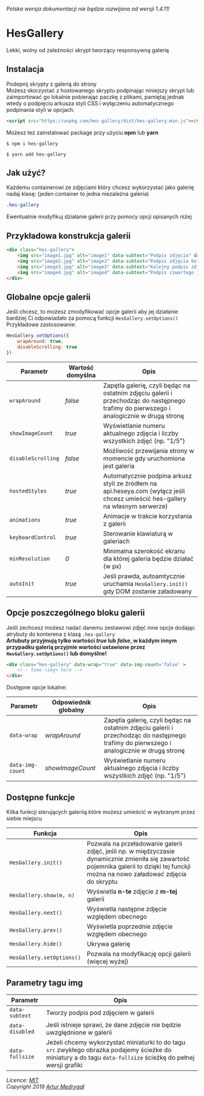 *Polska wersja dokumentacji nie będzie rozwijana od wersji 1.4.11!*


# HesGallery
Lekki, wolny od zależności skrypt tworzący responsywną galerię


## Instalacja
Podepnij skrypty z galerią do strony  
Możesz skorzystać z hostowanego skryptu podpinając niniejszy skrypt lub zaimportować go lokalnie pobierając paczkę z plikami, pamiętaj jednak wtedy o podpięciu arkusza styli CSS i wyłączeniu automatycznego podpinania styli w opcjach.
```html
<script src="https://unpkg.com/hes-gallery/dist/hes-gallery.min.js"></script>
```

Możesz też zainstalować package przy użyciu **npm** lub **yarn**
```
$ npm i hes-gallery

$ yarn add hes-gallery
```

## Jak użyć?
Każdemu containerowi ze zdjęciami który chcesz wykorzystać jako galerię nadaj klasę: (jeden container to jedna niezależna galeria)
```css
.hes-gallery
```

Ewentualnie modyfikuj działanie galerii przy pomocy opcji opisanych niżej

## Przykładowa konstrukcja galerii
```html
<div class="hes-gallery">
    <img src="image1.jpg" alt="image1" data-subtext="Podpis zdjęcia" data-alt="tekst alternatywny" />
    <img src="image2.jpg" alt="image2" data-subtext="Podpis zdjęcia kolejnego" />
    <img src="image3.jpg" alt="image3" data-subtext="Kolejny podpis zdjęcia" />
    <img src="image4.jpg" alt="image4" data-subtext="Podpis czwartego już zdjęcia" />
</div>
```

## Globalne opcje galerii
Jeśli chcesz, to możesz zmodyfikować opcje galerii aby jej działanie bardziej Ci odpowiadało za pomocą funkcji `HesGallery.setOptions()`  
Przykładowe zastosowanie:
```javascript
HesGallery.setOptions({
    wrapAround: true,
    disableScrolling: true
})
```

Parametr | Wartość domyślna | Opis
---|---|---
`wrapAround` | *false* | Zapętla galerię, czyli będąc na ostatnim zdjęciu galerii i przechodząc do następnego trafimy do pierwszego i analogicznie w drugą stronę
`showImageCount` | *true* | Wyświetlanie numeru aktualnego zdjęcia i liczby wszystkich zdjęć (np. "1/5")
`disableScrolling` | *false* | Możliwość przewijania strony w momencie gdy uruchomiona jest galeria
`hostedStyles` | *true* | Automatycznie podpina arkusz styli ze źródłem na api.heseya.com (wyłącz jeśli chcesz umieścić hes-gallery na własnym serwerze)
`animations` | *true* | Animacje w trakcie korzystania z galerii
`keyboardControl` | *true* | Sterowanie klawiaturą w galeriach
`minResolution` | *0* | Minimalna szerokość ekranu dla której galeria będzie działać (w px)
`autoInit` | *true* | Jeśli prawda, autoamtycznie uruchamia `HesGallery.init()` gdy DOM zostanie załadowany

## Opcje poszczególnego bloku galerii
Jeśli zechcesz możesz nadać danemu zestawowi zdjęć inne opcje dodając atrybuty do konterena z klasą `.hes-gallery`  
**Artubuty przyjmują tylko wartości *true* lub *false*, w każdym innym przypadku galerią przyjmie wartości ustawione przez `HesGallery.setOptions()` lub domyślne!**
```html
<div class="hes-gallery" data-wrap="true" data-img-count='false' >
    <!-- Some <img> here -->
</div>
```
Dostępne opcje lokalne:  

Parametr | Odpowiednik globalny | Opis
---|---|---
`data-wrap` | *wrapAround* | Zapętla galerię, czyli będąc na ostatnim zdjęciu galerii i przechodząc do następnego trafimy do pierwszego i analogicznie w drugą stronę
`data-img-count` | *showImageCount* | Wyświetlanie numeru aktualnego zdjęcia i liczby wszystkich zdjęć (np. "1/5")

## Dostępne funkcje
Kilka funkcji sterujących galeriią które możesz umieścić w wybranym przez siebie miejscu

Funkcja | Opis
---|---
`HesGallery.init()` | Pozwala na przeładowanie galerii zdjęć, jeśli np. w międzyczasie dynamicznie zmieniła się zawartość pojemnika galerii to dzięki tej funckji można na nowo załadować zdjęcia do skryptu
`HesGallery.show(m, n)` | Wyświetla **n-te** zdjęcie z **m-tej** galerii
`HesGallery.next()` | Wyświetla następne zdjęcie względem obecnego
`HesGallery.prev()` | Wyświetla poprzednie zdjęcie względem obecnego
`HesGallery.hide()` | Ukrywa galerię
`HesGallery.setOptions()` | Pozwala na modyfikację opcji galerii (więcej wyżej)

## Parametry tagu img
Parametr | Opis
---|---
`data-subtext` | Tworzy podpis pod zdjęciem w galerii
`data-disabled` | Jeśli istnieje sprawi, że dane zdjęcie nie będzie uwzględnione w galerii
`data-fullsize` | Jeżeli chcemy wykorzystać miniaturki to do tagu `src` zwykłego obrazka podajemy ścieżke do miniatury a do tagu `data-fullsize` ścieżkę do pełnej wersji grafiki


*Licence: [MIT](https://opensource.org/licenses/MIT)*  
*Copyright 2019 [Artur Mędrygał](mailto:medrygal.artur@gmail.com)*